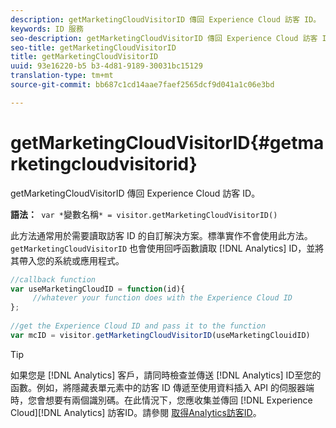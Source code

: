 ```yaml
---
description: getMarketingCloudVisitorID 傳回 Experience Cloud 訪客 ID。
keywords: ID 服務
seo-description: getMarketingCloudVisitorID 傳回 Experience Cloud 訪客 ID。
seo-title: getMarketingCloudVisitorID
title: getMarketingCloudVisitorID
uuid: 93e16220-b5 b3-4d81-9189-30031bc15129
translation-type: tm+mt
source-git-commit: bb687c1cd14aae7faef2565dcf9d041a1c06e3bd

---
```



# getMarketingCloudVisitorID{#getmarketingcloudvisitorid}

getMarketingCloudVisitorID 傳回 Experience Cloud 訪客 ID。

**語法：**` var *`變數名稱`* = visitor.getMarketingCloudVisitorID()`

此方法通常用於需要讀取訪客 ID 的自訂解決方案。標準實作不會使用此方法。`getMarketingCloudVisitorID` 也會使用回呼函數讀取 [!DNL Analytics] ID，並將其帶入您的系統或應用程式。

```js
//callback function 
var useMarketingCloudID = function(id){ 
     //whatever your function does with the Experience Cloud ID 
}; 
 
//get the Experience Cloud ID and pass it to the function 
var mcID = visitor.getMarketingCloudVisitorID(useMarketingClouidID)
```

>[!TIP]
>
>如果您是 [!DNL Analytics] 客戶，請同時檢查並傳送 [!DNL Analytics] ID至您的函數。例如，將隱藏表單元素中的訪客 ID 傳遞至使用資料插入 API 的伺服器端時，您會想要有兩個識別碼。在此情況下，您應收集並傳回 [!DNL Experience Cloud][!DNL Analytics] 訪客ID。請參閱 [取得Analytics訪客ID](../../mcvid-library/mcvid-get-set/mcvid-getanalyticsvisitorid.md)。

